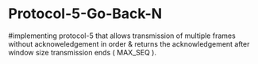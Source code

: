 # Protocol-5-Go-Back-N

#implementing protocol-5 that allows transmission of multiple frames without acknoweledgement in order & returns the acknowledgement after window size transmission ends ( MAX_SEQ ).

